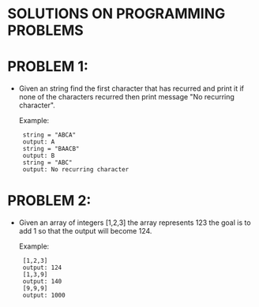 # SOLUTIONS ON PROGRAMMING PROBLEMS

# PROBLEM 1:
 - Given an string find the first character that has recurred and print it if none of the characters recurred then print message "No recurring character".
 
	Example:

		string = "ABCA"
		output: A
		string = "BAACB"
		output: B
		string = "ABC"
		output: No recurring character
		
# PROBLEM 2:
 - Given an array of integers [1,2,3] the array represents 123 the goal is to add 1 so that the output will become 124.
 
	Example:
	
		[1,2,3]
		output: 124
		[1,3,9]
		output: 140
		[9,9,9]
		output: 1000
				
  
  
